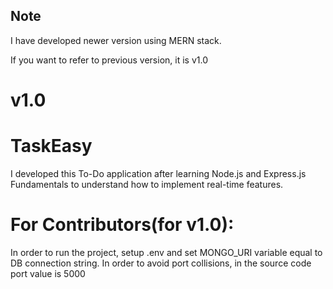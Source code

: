 ## Note
I have developed newer version using MERN stack. 

If you want to refer to previous version, it is v1.0
# v1.0
# TaskEasy
I developed this To-Do application after learning Node.js and Express.js Fundamentals to understand how to implement real-time features.

# For Contributors(for v1.0):
In order to run the project, setup .env and set MONGO_URI variable equal to DB connection string.
In order to avoid port collisions, in the source code port value is 5000
